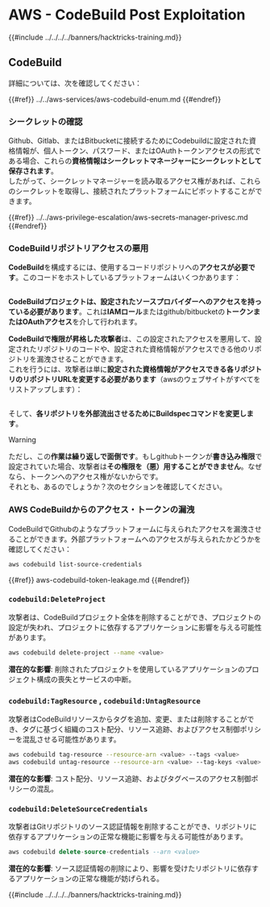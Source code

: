 # AWS - CodeBuild Post Exploitation

{{#include ../../../../banners/hacktricks-training.md}}

## CodeBuild

詳細については、次を確認してください：

{{#ref}}
../../aws-services/aws-codebuild-enum.md
{{#endref}}

### シークレットの確認

Github、Gitlab、またはBitbucketに接続するためにCodebuildに設定された資格情報が、個人トークン、パスワード、またはOAuthトークンアクセスの形式である場合、これらの**資格情報はシークレットマネージャーにシークレットとして保存されます**。\
したがって、シークレットマネージャーを読み取るアクセス権があれば、これらのシークレットを取得し、接続されたプラットフォームにピボットすることができます。

{{#ref}}
../../aws-privilege-escalation/aws-secrets-manager-privesc.md
{{#endref}}

### CodeBuildリポジトリアクセスの悪用

**CodeBuild**を構成するには、使用するコードリポジトリへの**アクセスが必要です**。このコードをホストしているプラットフォームはいくつかあります：

<figure><img src="../../../../images/image (96).png" alt=""><figcaption></figcaption></figure>

**CodeBuildプロジェクトは、設定されたソースプロバイダーへのアクセスを持っている必要があります**。これは**IAMロール**またはgithub/bitbucketの**トークンまたはOAuthアクセス**を介して行われます。

**CodeBuildで権限が昇格した攻撃者**は、この設定されたアクセスを悪用して、設定されたリポジトリのコードや、設定された資格情報がアクセスできる他のリポジトリを漏洩させることができます。\
これを行うには、攻撃者は単に**設定された資格情報がアクセスできる各リポジトリのリポジトリURLを変更する必要があります**（awsのウェブサイトがすべてをリストアップします）：

<figure><img src="../../../../images/image (107).png" alt=""><figcaption></figcaption></figure>

そして、**各リポジトリを外部流出させるためにBuildspecコマンドを変更します**。

> [!WARNING]
> ただし、この**作業は繰り返しで面倒です**。もしgithubトークンが**書き込み権限**で設定されていた場合、攻撃者は**その権限を（悪）用することができません**。なぜなら、トークンへのアクセス権がないからです。\
> それとも、あるのでしょうか？次のセクションを確認してください。

### AWS CodeBuildからのアクセス・トークンの漏洩

CodeBuildでGithubのようなプラットフォームに与えられたアクセスを漏洩させることができます。外部プラットフォームへのアクセスが与えられたかどうかを確認してください：
```bash
aws codebuild list-source-credentials
```
{{#ref}}
aws-codebuild-token-leakage.md
{{#endref}}

### `codebuild:DeleteProject`

攻撃者は、CodeBuildプロジェクト全体を削除することができ、プロジェクトの設定が失われ、プロジェクトに依存するアプリケーションに影響を与える可能性があります。
```bash
aws codebuild delete-project --name <value>
```
**潜在的な影響**: 削除されたプロジェクトを使用しているアプリケーションのプロジェクト構成の喪失とサービスの中断。

### `codebuild:TagResource` , `codebuild:UntagResource`

攻撃者はCodeBuildリソースからタグを追加、変更、または削除することができ、タグに基づく組織のコスト配分、リソース追跡、およびアクセス制御ポリシーを混乱させる可能性があります。
```bash
aws codebuild tag-resource --resource-arn <value> --tags <value>
aws codebuild untag-resource --resource-arn <value> --tag-keys <value>
```
**潜在的な影響**: コスト配分、リソース追跡、およびタグベースのアクセス制御ポリシーの混乱。

### `codebuild:DeleteSourceCredentials`

攻撃者はGitリポジトリのソース認証情報を削除することができ、リポジトリに依存するアプリケーションの正常な機能に影響を与える可能性があります。
```sql
aws codebuild delete-source-credentials --arn <value>
```
**潜在的な影響**: ソース認証情報の削除により、影響を受けたリポジトリに依存するアプリケーションの正常な機能が妨げられる。 

{{#include ../../../../banners/hacktricks-training.md}}

